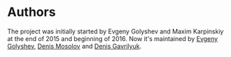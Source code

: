 # Authors

The project was initially started by Evgeny Golyshev and Maxim Karpinskiy at the end of 2015 and beginning of 2016. Now it's maintained by [Evgeny Golyshev](https://github.com/eugulixes), [Denis Mosolov](https://github.com/denismosolov) and [Denis Gavrilyuk](https://github.com/karpa4o4).
